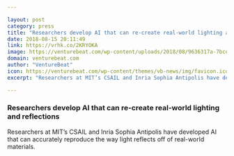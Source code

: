 ```yaml
---

layout: post
category: press
title: "Researchers develop AI that can re-create real-world lighting and reflections"
date: 2018-08-15 20:11:49
link: https://vrhk.co/2KRYOKA
image: https://venturebeat.com/wp-content/uploads/2018/08/9636317a-7bce-4d68-a9a6-35f4d5dc9fdc.png?fit=1254%2C678&strip=all
domain: venturebeat.com
author: "VentureBeat"
icon: https://venturebeat.com/wp-content/themes/vb-news/img/favicon.ico
excerpt: "Researchers at MIT’s CSAIL and Inria Sophia Antipolis have developed AI that can accurately reproduce the way light reflects off of real-world materials."

---
```


### Researchers develop AI that can re-create real-world lighting and reflections

Researchers at MIT’s CSAIL and Inria Sophia Antipolis have developed AI that can accurately reproduce the way light reflects off of real-world materials.